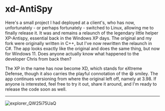 # xd-AntiSpy

Here's a small project I had deployed at a client's, who has now, unfortunately - or perhaps fortunately - switched to Linux, allowing me to finally release it. It was and remains a relaunch of the legendary little helper XP-Antispy, essential back in the Windows XP days. The original and my fork were originally written in C++, but I've now rewritten the relaunch in C#. The app looks exactly like the original and does the same thing, but now for Windows 11. Does anyone actually know what happened to the developer Chris from back then? 

The XP in the name has now become XD, which stands for eXtreme Defense, though it also carries the playful connotation of the 😆 smiley. The app continues versioning from where the original left off, namely at 3.98. If anyone is interested, feel free to try it out, share it around, and I'm ready to release the code soon as well.

---

![explorer_QW25i75UaQ](https://github.com/builtbybel/xd-Antispy/assets/57478606/0ae9aaa4-0645-4b07-986c-777014e1fa1e)
